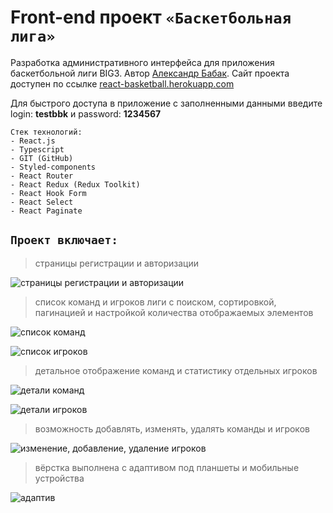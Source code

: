 # Front-end проект `«Баскетбольная лига»`

Разработка административного интерфейса для приложения баскетбольной лиги BIG3. Автор [Александр Бабак](https://portfolio-bbkshow.vercel.app/). Сайт проекта доступен по ссылке [react-basketball.herokuapp.com](http://react-basketball.herokuapp.com/)

Для быстрого доступа в приложение с заполненными данными введите login: __testbbk__ и password: __1234567__

```
Стек технологий:
- React.js
- Typescript
- GIT (GitHub)
- Styled-components
- React Router
- React Redux (Redux Toolkit)
- React Hook Form
- React Select
- React Paginate
```

## `Проект включает:`

> страницы регистрации и авторизации

![страницы регистрации и авторизации](https://i.ibb.co/y5QH9y3/sign-up.jpg)

> список команд и игроков лиги с поиском, сортировкой, пагинацией и настройкой количества отображаемых элементов

![список команд](https://i.ibb.co/vQV9pL5/basketteam.jpg)

![список игроков](https://i.ibb.co/kQp9GHw/card-players.jpg)

> детальное отображение команд и статистику отдельных игроков

![детали команд](https://i.ibb.co/3BBP72D/details-team.jpg)

![детали игроков](https://i.ibb.co/st5jFj8/details-player.jpg)

> возможность добавлять, изменять, удалять команды и игроков

![изменение, добавление, удаление игроков](https://i.ibb.co/xsY1HHJ/add-player.jpg)

> вёрстка выполнена с адаптивом под планшеты и мобильные устройства

![адаптив](https://i.ibb.co/4gp7ntT/My-Collages-1.jpg)
